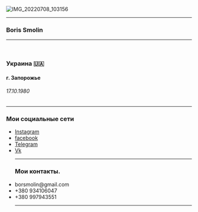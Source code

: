 ![IMG_20220708_103156](https://user-images.githubusercontent.com/105316196/177994893-d69a083d-3c1e-4ce2-b343-e53af6db237a.jpg)
<hr />
 <html>
  <head>
    <body>
      <meta charset="UTF-8"/>
      <h3> Boris Smolin </h3>
<hr />
    <br /> 
     <h3> Украина 🇺🇦 </h3>
     <h4> г. Запорожье </h4>
     <h6> 17.10.1980 </h6>
<hr />
   <h3>Мои социальные сети</h3>
    <ul>
     <li><a href="https://www.instagram.com/borissmolin/"
     target="_blank">Instagram</a></li>
     <li><a href="https://m.facebook.com/profile.php?ref=bookmarks"
     target="_blank">facebook</a></li>
     <li><a href="https://t.me/Smolin_Boris"
     target="_blank">Telegram</a></li>
     <li><a href="https://m.vk.com/id289277592/" 
     target="_blank">Vk</a></li>
<hr />
   <h3>Мои контакты.</h3>
     <li>borsmolin@gmail.com</li>
     <li>+380 934106047</li>
     <li>+380 997943551</li>
<hr />




     
     


















     
     





    



  





     
     
     





     
     
     



   








